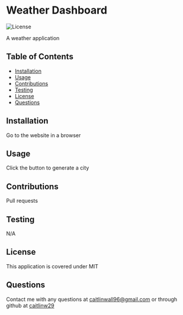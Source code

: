 # Weather Dashboard

![License](https://img.shields.io/badge/License-MIT-blue.svg)

A weather application

## Table of Contents

* [Installation](#installation)
* [Usage](#usage)
* [Contributions](#contributions)
* [Testing](#testing)
* [License](#license)
* [Questions](#questions)

## Installation

Go to the website in a browser

## Usage

Click the button to generate a city

## Contributions

Pull requests

## Testing

N/A

## License

This application is covered under MIT

## Questions

Contact me with any questions at caitlinwall96@gmail.com or through github at [caitlinw29](https://github.com/caitlinw29)


